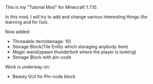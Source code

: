 This is my "Tutorial Mod" for Minecraft 1.7.10.

In this mod, I will try to add and change various interesting things (for learning and for fun).

Now added:
- Throwable item(damage: 10)
- Storage Block(Tile Entity which storaging anybody item)
- Magic wand(spawn thunderbolt where the player is looking)
- Storage Block with pin-code
  
Work is underway on:
- Beauty GUI for Pin-code block
